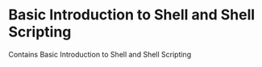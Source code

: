 Basic Introduction to Shell and Shell Scripting
============

Contains Basic Introduction to Shell and Shell Scripting
